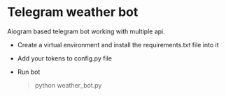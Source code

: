 # Telegram weather bot

Aiogram based telegram bot working with multiple api.

* Create a virtual environment and install the requirements.txt file into it

* Add your tokens to config.py file

* Run bot
  > python weather_bot.py
